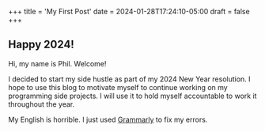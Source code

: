 +++
title = 'My First Post'
date = 2024-01-28T17:24:10-05:00
draft = false
+++
## Happy 2024!

Hi, my name is Phil. Welcome!

I decided to start my side hustle as part of my 2024 New Year resolution. I hope to use this blog to motivate myself to continue working on my programming side projects. I will use it to hold myself accountable to work it throughout the year.

My English is horrible. I just used [Grammarly](https://app.grammarly.com/) to fix my errors.